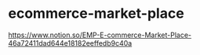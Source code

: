 # ecommerce-market-place
https://www.notion.so/EMP-E-commerce-Market-Place-46a72411dad644e18182eeffedb9c40a
